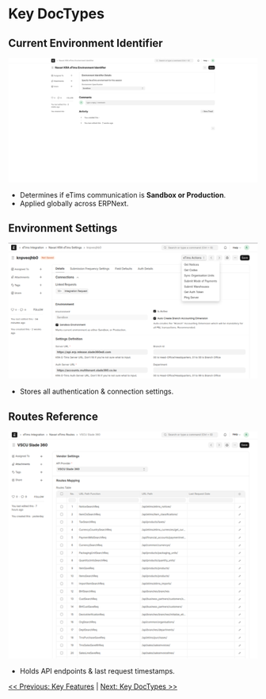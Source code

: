 # Key DocTypes

## Current Environment Identifier

![Current Environment](images/current_environment_identifier.png)

- Determines if eTims communication is **Sandbox or Production**.
- Applied globally across ERPNext.

## Environment Settings

![Environment Settings](images/environment_settings.png)

- Stores all authentication & connection settings.

## Routes Reference

![Routes Reference](images/routes_reference.png)

- Holds API endpoints & last request timestamps.

[<< Previous: Key Features](./features.md) | [Next: Key DocTypes >>](./doctypes.md)
